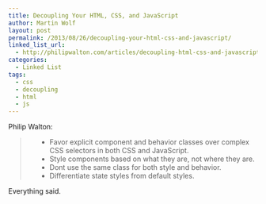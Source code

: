 ```yaml
---
title: Decoupling Your HTML, CSS, and JavaScript
author: Martin Wolf
layout: post
permalink: /2013/08/26/decoupling-your-html-css-and-javascript/
linked_list_url:
  - http://philipwalton.com/articles/decoupling-html-css-and-javascript/
categories:
  - Linked List
tags:
  - css
  - decoupling
  - html
  - js
---
```

<p class="linked-list-quote-author">
  Philip Walton:
</p>

> <ul style="margin-left: 20px;">
>   <li>
>     Favor explicit component and behavior classes over complex CSS selectors in both CSS and JavaScript.
>   </li>
>   <li>
>     Style components based on what they are, not where they are.
>   </li>
>   <li>
>     Dont use the same class for both style and behavior.
>   </li>
>   <li>
>     Differentiate state styles from default styles.
>   </li>
> </ul>

Everything said.